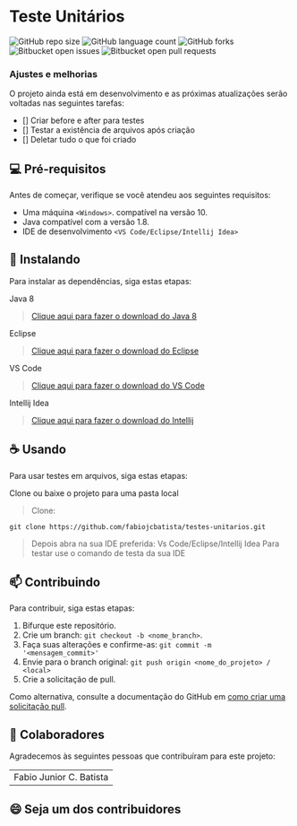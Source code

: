# Teste Unitários

![GitHub repo size](https://img.shields.io/github/repo-size/fabiojcbatista/testes-unitarios?style=for-the-badge)
![GitHub language count](https://img.shields.io/github/languages/count/fabiojcbatista/testes-unitarios?style=for-the-badge)
![GitHub forks](https://img.shields.io/github/forks/fabiojcbatista/testes-unitarios?style=for-the-badge)
![Bitbucket open issues](https://img.shields.io/bitbucket/issues/fabiojcbatista/testes-unitarios?style=for-the-badge)
![Bitbucket open pull requests](https://img.shields.io/bitbucket/pr-raw/fabiojcbatista/testes-unitarios?style=for-the-badge)


### Ajustes e melhorias

O projeto ainda está em desenvolvimento e as próximas atualizações serão voltadas nas seguintes tarefas:

- [] Criar before e after para testes
- [] Testar a existência de arquivos após criação
- [] Deletar tudo o que foi criado

## 💻 Pré-requisitos

Antes de começar, verifique se você atendeu aos seguintes requisitos:

- Uma máquina `<Windows>`. compatível na versão 10.
- Java compatível com a versão 1.8.
- IDE de desenvolvimento `<VS Code/Eclipse/Intellij Idea>`

## 🚀 Instalando

Para instalar as dependências, siga estas etapas:


Java 8

> [Clique aqui para fazer o download do Java 8](https://javadl.oracle.com/webapps/download/AutoDL?BundleId=246471_2dee051a5d0647d5be72a7c0abff270e)

Eclipse

> [Clique aqui para fazer o download do Eclipse](https://www.eclipse.org/downloads/)

VS Code

> [Clique aqui para fazer o download do VS Code](https://code.visualstudio.com/download)

Intellij Idea

> [Clique aqui para fazer o download do Intellij](https://www.jetbrains.com/pt-br/idea/download/)

## ☕ Usando

Para usar testes em arquivos, siga estas etapas:

Clone ou baixe o projeto para uma pasta local

> Clone:

```
git clone https://github.com/fabiojcbatista/testes-unitarios.git
```

> Depois abra na sua IDE preferida: Vs Code/Eclipse/Intellij Idea
> Para testar use o comando de testa da sua IDE

## 📫 Contribuindo

Para contribuir, siga estas etapas:

1. Bifurque este repositório.
2. Crie um branch: `git checkout -b <nome_branch>`.
3. Faça suas alterações e confirme-as: `git commit -m '<mensagem_commit>'`
4. Envie para o branch original: `git push origin <nome_do_projeto> / <local>`
5. Crie a solicitação de pull.

Como alternativa, consulte a documentação do GitHub em [como criar uma solicitação pull](https://help.github.com/en/github/collaborating-with-issues-and-pull-requests/creating-a-pull-request).

## 🤝 Colaboradores

Agradecemos às seguintes pessoas que contribuíram para este projeto:

<table>
  <tr>
    <td align="center">Fabio Junior C. Batista</td>

  </tr>
</table>

## 😄 Seja um dos contribuidores<br>
